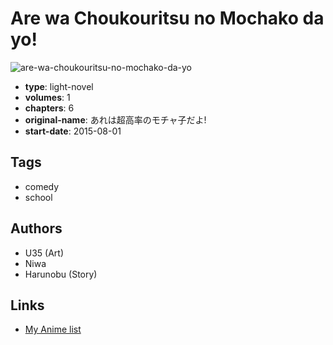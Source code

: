 # Are wa Choukouritsu no Mochako da yo!

![are-wa-choukouritsu-no-mochako-da-yo](https://cdn.myanimelist.net/images/manga/1/176148.jpg)

-   **type**: light-novel
-   **volumes**: 1
-   **chapters**: 6
-   **original-name**: あれは超高率のモチャ子だよ!
-   **start-date**: 2015-08-01

## Tags

-   comedy
-   school

## Authors

-   U35 (Art)
-   Niwa
-   Harunobu (Story)

## Links

-   [My Anime list](https://myanimelist.net/manga/90902/Are_wa_Choukouritsu_no_Mochako_da_yo)
